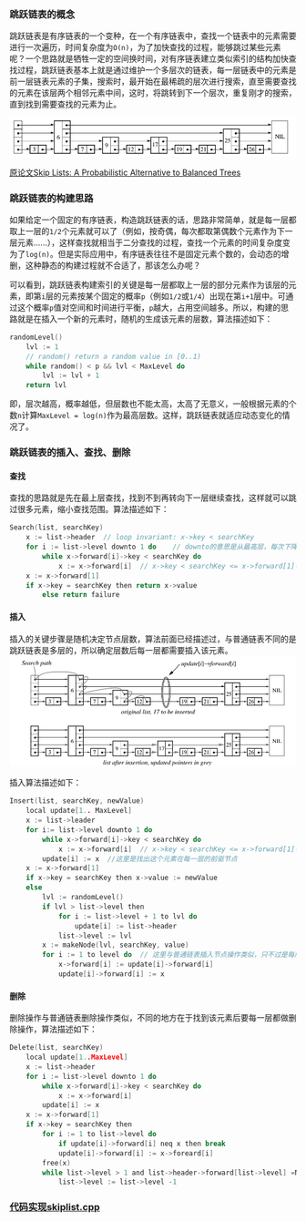 ### 跳跃链表的概念
跳跃链表是有序链表的一个变种，在一个有序链表中，查找一个链表中的元素需要进行一次遍历，时间复杂度为`O(n)`，为了加快查找的过程，能够跳过某些元素呢？一个思路就是牺牲一定的空间换时间，对有序链表建立类似索引的结构加快查找过程，跳跃链表基本上就是通过维护一个多层次的链表，每一层链表中的元素是前一层链表元素的子集，搜索时，最开始在最稀疏的层次进行搜索，直至需要查找的元素在该层两个相邻元素中间，这时，将跳转到下一个层次，重复刚才的搜索，直到找到需要查找的元素为止。

![image](../images/skiplist.png)

[原论文Skip Lists: A Probabilistic Alternative to Balanced Trees](./skiplists.pdf)

### 跳跃链表的构建思路
如果给定一个固定的有序链表，构造跳跃链表的话，思路非常简单，就是每一层都取上一层的`1/2`个元素就可以了（例如，按奇偶，每次都取第偶数个元素作为下一层元素......），这样查找就相当于二分查找的过程，查找一个元素的时间复杂度变为了`log(n)`。但是实际应用中，有序链表往往不是固定元素个数的，会动态的增删，这种静态的构建过程就不合适了，那该怎么办呢？

可以看到，跳跃链表构建索引的关键是每一层都取上一层的部分元素作为该层的元素，即第`i`层的元素按某个固定的概率`p`（例如`1/2`或`1/4`）出现在第`i+1`层中。可通过这个概率`p`值对空间和时间进行平衡，`p`越大，占用空间越多。所以，构建的思路就是在插入一个新的元素时，随机的生成该元素的层数，算法描述如下：
```c
randomLevel()
    lvl := 1
    // random() return a random value in [0..1) 
    while random() < p && lvl < MaxLevel do
        lvl := lvl + 1
    return lvl
```
即，层次越高，概率越低，但层数也不能太高，太高了无意义，一般根据元素的个数`n`计算`MaxLevel = log(n)`作为最高层数。这样，跳跃链表就适应动态变化的情况了。

### 跳跃链表的插入、查找、删除


#### 查找
查找的思路就是先在最上层查找，找到不到再转向下一层继续查找，这样就可以跳过很多元素，缩小查找范围。算法描述如下：
```c
Search(list, searchKey)
    x := list->header  // loop invariant: x->key < searchKey
    for i := list->level downto 1 do    // downto的意思是从最高层，每次下降一层
        while x->forward[i]->key < searchKey do
            x := x->forward[i]  // x->key < searchKey <= x->forward[1]->key
    x := x->forward[1]
    if x->key = searchKey then return x->value
        else return failure
```

#### 插入
插入的关键步骤是随机决定节点层数，算法前面已经描述过，与普通链表不同的是跳跃链表是多层的，所以确定层数后每一层都需要插入该元素。
![image](../images/skiplist_insert.png)

插入算法描述如下：
```c
Insert(list, searchKey, newValue)
    local update[1.. MaxLevel]
    x := list->leader
    for i:= list->level downto 1 do
        while x->forward[i]->key < searchKey do
            x := x->forward[i]  // x->key < searchKey <= x->forward[1]->key
        update[i] := x  //这里是找出这个元素在每一层的前驱节点
    x := x->forward[1]
    if x->key = searchKey then x->value := newValue
    else
        lvl := randomLevel()
        if lvl > list->level then
            for i := list->level + 1 to lvl do
                update[i] := list->header
            list->level := lvl
        x := makeNode(lvl, searchKey, value)
        for i := 1 to level do  // 这里与普通链表插入节点操作类似，只不过是每层都要插入
            x->forward[i] := update[i]->forward[i]
            update[i]->forward[i] := x 
```

#### 删除
删除操作与普通链表删除操作类似，不同的地方在于找到该元素后要每一层都做删除操作，算法描述如下：
```c
Delete(list, searchKey)
    local update[1..MaxLevel]
    x := list->header
    for i := list->level downto 1 do
        while x->forward[i]->key < searchKey do
            x := x->forward[i]
        update[i] := x
    x := x->forward[1]
    if x->key = searchKey then
        for i := 1 to list->level do
            if update[i]->forward[i] neq x then break
            update[i]->forward[i] := x->foreard[i]
        free(x)
        while list->level > 1 and list->header->forward[list->level] =NIL do 
            list->level := list->level -1
```

### [代码实现skiplist.cpp](./skiplist.cpp)
